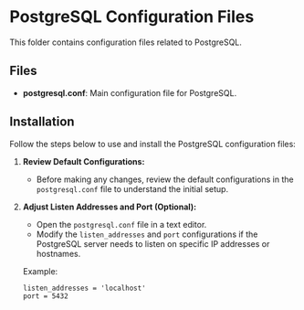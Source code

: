 # PostgreSQL Configuration Files

This folder contains configuration files related to PostgreSQL.

## Files

- **postgresql.conf**: Main configuration file for PostgreSQL.

## Installation

Follow the steps below to use and install the PostgreSQL configuration files:

1. **Review Default Configurations:**
    - Before making any changes, review the default configurations in the `postgresql.conf` file to understand the initial setup.

2. **Adjust Listen Addresses and Port (Optional):**
    - Open the `postgresql.conf` file in a text editor.
    - Modify the `listen_addresses` and `port` configurations if the PostgreSQL server needs to listen on specific IP addresses or hostnames.

   Example:
   ```plaintext
   listen_addresses = 'localhost'
   port = 5432